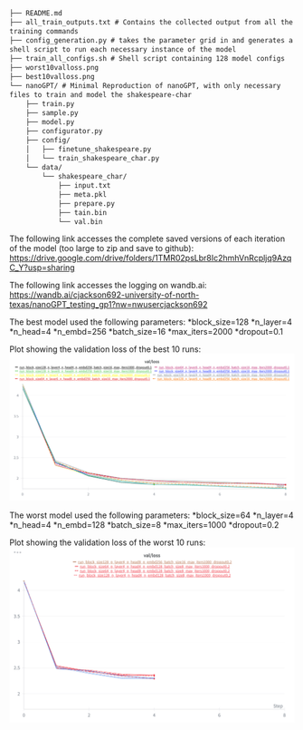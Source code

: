 ```
├── README.md
├── all_train_outputs.txt # Contains the collected output from all the training commands
├── config_generation.py # takes the parameter grid in and generates a shell script to run each necessary instance of the model
├── train_all_configs.sh # Shell script containing 128 model configs
├── worst10valloss.png
├── best10valloss.png
└── nanoGPT/ # Minimal Reproduction of nanoGPT, with only necessary files to train and model the shakespeare-char
    ├── train.py
    ├── sample.py
    ├── model.py
    ├── configurator.py
    ├── config/
    │   ├── finetune_shakespeare.py
    │   └── train_shakespeare_char.py
    └── data/
        └── shakespeare_char/
            ├── input.txt
            ├── meta.pkl
            ├── prepare.py
            ├── tain.bin
            └── val.bin
```
The following link accesses the complete saved versions of each iteration of the model (too large to zip and save to github): https://drive.google.com/drive/folders/1TMR02psLbr8Ic2hmhVnRcpljq9AzqC_Y?usp=sharing

The following link accesses the logging on wandb.ai: https://wandb.ai/cjackson692-university-of-north-texas/nanoGPT_testing_gp1?nw=nwusercjackson692

The best model used the following parameters:
    *block_size=128 
    *n_layer=4
    *n_head=4 
    *n_embd=256 
    *batch_size=16
    *max_iters=2000
    *dropout=0.1

Plot showing the validation loss of the best 10 runs:
![top 10 validation loss](best10valloss.png)

The worst model used the following parameters:
    *block_size=64
    *n_layer=4
    *n_head=4 
    *n_embd=128 
    *batch_size=8
    *max_iters=1000
    *dropout=0.2
    

Plot showing the validation loss of the worst 10 runs:
![bottom 10 validation loss](worst10valloss.png)
